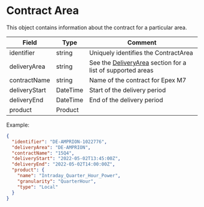 ﻿# Contract Area

This object contains information about the contract for a particular area.

| Field | Type | Comment                                                    |
| --- | --- |------------------------------------------------------------|
| identifier | string | Uniquely identifies the ContractArea                       |
| deliveryArea | string | See the [DeliveryArea](deliveryarrea.md) section for a list of supported areas |
| contractName | string | Name of the contract for Epex M7                           |
| deliveryStart | DateTime | Start of the delivery period                               |
| deliveryEnd | DateTime | End of the delivery period                                 |
| product | Product | |

Example:
```json
{
  "identifier": "DE-AMPRION-1022776",
  "deliveryArea": "DE-AMPRION",
  "contractName": "15Q4",
  "deliveryStart": "2022-05-02T13:45:00Z",
  "deliveryEnd": "2022-05-02T14:00:00Z",
  "product": {
    "name": "Intraday_Quarter_Hour_Power",
    "granularity": "QuarterHour",
    "type": "Local"
  }
}
```
